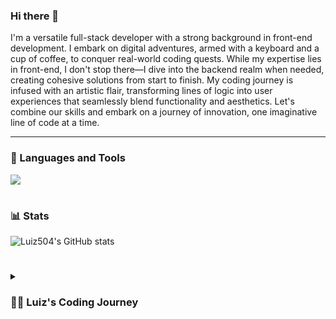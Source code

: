 ### Hi there 👋

I'm a versatile full-stack developer with a strong background in front-end development. I embark on digital adventures, armed with a keyboard and a cup of coffee, to conquer real-world coding quests. While my expertise lies in front-end, I don't stop there—I dive into the backend realm when needed, creating cohesive solutions from start to finish. My coding journey is infused with an artistic flair, transforming lines of logic into user experiences that seamlessly blend functionality and aesthetics. Let's combine our skills and embark on a journey of innovation, one imaginative line of code at a time.

---

### 🧰 Languages and Tools
<p align="left">
  <a href="https://skillicons.dev">
    <img src="https://skillicons.dev/icons?i=react,nextjs,nodejs,ts,js,html,css,sass,styledcomponents,tailwind,bootstrap,redux,jest,git,github,linux,vscode,figma,postman" />
  </a>
</p>

#

### 📊 Stats

![Luiz504's GitHub stats](https://github-readme-stats.vercel.app/api?username=luiz504&show_icons=true&theme=dracula)

#

<details>
 <summary><h3>👨‍💻 Luiz's Coding Journey</h3></summary>

My coding journey is a testament to my diverse background, forged over a decade of commercial experiences. From my early days as a curious mechanic tearing apart gadgets to roles in restocking, sales, and administration, I embraced technology's integration into various operations. Navigating responsibilities like ERP management, purchasing, and logistics, I became a versatile business asset.

Having graduated in Accounting in 2018, I found myself at a crossroads. Encouraged by my natural tech inclination, I ventured into introductory coding courses on YouTube. What began as an experiment soon transformed into a passion that ignited my drive. Coding is where I discovered my purpose—an avenue to solve problems and create boundless possibilities.

This journey is a continuous learning process that I wholeheartedly embrace. Each day, I relish unraveling coding puzzles and diving into new technologies, refining my skills to bridge the gap between innovation and practicality. Armed with this diverse experience and an unyielding commitment to growth, I'm on a mission to translate my unique path into crafting digital solutions that make a difference.

</details>

  
<!--
**luiz504/luiz504** is a ✨ _special_ ✨ repository because its `README.md` (this file) appears on your GitHub profile.

Here are some ideas to get you started:

- 🔭 I’m currently working on ...
- 🌱 I’m currently learning ...
- 👯 I’m looking to collaborate on ...
- 🤔 I’m looking for help with ...
- 💬 Ask me about ...
- 📫 How to reach me: ...
- 😄 Pronouns: ...
- ⚡ Fun fact: ...
-->
